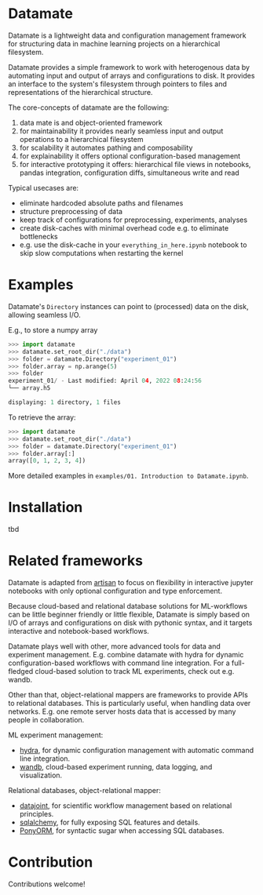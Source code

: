 # Datamate

Datamate is a lightweight data and configuration management framework for structuring data in machine learning projects on a hierarchical filesystem.

Datamate provides a simple framework to work with heterogenous data by automating
input and output of arrays and configurations to disk.
It provides an interface to the system's filesystem through pointers to files
and representations of the hierarchical structure.

The core-concepts of datamate are the following:

1. data mate is and object-oriented framework
2. for maintainability it provides nearly seamless input and output operations to a hierarchical filesystem
3. for scalability it automates pathing and composability
4. for explainability it offers optional configuration-based management
5. for interactive prototyping it offers: hierarchical file views in notebooks, pandas integration, configuration diffs, simultaneous write and read

Typical usecases are:

- eliminate hardcoded absolute paths and filenames
- structure preprocessing of data
- keep track of configurations for preprocessing, experiments, analyses
- create disk-caches with minimal overhead code e.g. to eliminate bottlenecks
- e.g. use the disk-cache in your `everything_in_here.ipynb` notebook to skip slow computations when restarting the kernel

# Examples

Datamate's `Directory` instances can point to (processed) data on the disk,
allowing seamless I/O.

E.g., to store a numpy array

```python
>>> import datamate
>>> datamate.set_root_dir("./data")
>>> folder = datamate.Directory("experiment_01")
>>> folder.array = np.arange(5)
>>> folder
experiment_01/ - Last modified: April 04, 2022 08:24:56
└── array.h5

displaying: 1 directory, 1 files
```

To retrieve the array:

```python
>>> import datamate
>>> datamate.set_root_dir("./data")
>>> folder = datamate.Directory("experiment_01")
>>> folder.array[:]
array([0, 1, 2, 3, 4])
```

More detailed examples in `examples/01. Introduction to Datamate.ipynb`.

# Installation

tbd

# Related frameworks

Datamate is adapted from [artisan](https://github.com/MasonMcGill/artisan) to focus on flexibility in interactive jupyter notebooks with only optional configuration and type enforcement.

Because cloud-based and relational database solutions for ML-workflows can be little
beginner friendly or little flexible, Datamate is simply based on I/O of arrays and configurations on
disk with pythonic syntax, and it targets interactive and notebook-based workflows.

Datamate plays well with other, more advanced tools for data and experiment management.
E.g. combine datamate with hydra for dynamic configuration-based workflows with command line integration.
For a full-fledged cloud-based solution to track ML experiments, check out e.g. wandb.

Other than that, object-relational mappers are frameworks to provide APIs to
relational databases. This is particularly useful, when handling data over networks.
E.g. one remote server hosts data that is accessed by many people in collaboration.

ML experiment management:

- [hydra](https://github.com/facebookresearch/hydra), for dynamic configuration management with automatic command line integration.
- [wandb](https://github.com/wandb), cloud-based experiment running, data logging, and visualization.

Relational databases, object-relational mapper:

- [datajoint](https://github.com/datajoint/datajoint-python), for scientific workflow management based on relational principles.
- [sqlalchemy](https://github.com/sqlalchemy/sqlalchemy), for fully exposing SQL features and details.
- [PonyORM](https://github.com/ponyorm/pony), for syntactic sugar when accessing SQL databases.

# Contribution

Contributions welcome!
